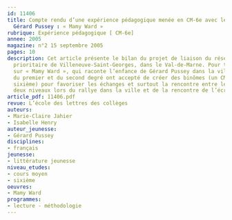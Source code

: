 ```yaml
---
id: 11406
title: Compte rendu d’une expérience pédagogique menée en CM-6e avec le livre de
  Gérard Pussey : « Mamy Ward »
rubrique: Expérience pédagogique [ CM-6e]
annee: 2005
magazine: n°2 15 septembre 2005
pages: 10
description: Cet article présente le bilan du projet de liaison du réseau d’éducation
  prioritaire de Villeneuve-Saint-Georges, dans le Val-de-Marne. Pour travailler ensemble
  sur « Mamy Ward », qui raconte l’enfance de Gérard Pussey dans la ville, les professeurs
  du premier et du second degré ont accepté de créer des binômes (un CM2 avec une
  sixième) pour favoriser les échanges et surtout la rencontre entre les classes des
  deux niveaux lors du rallye dans la ville et de la rencontre de l’écrivain.
article_pdf: 11406.pdf
revue: L’école des lettres des collèges
auteurs:
- Marie-Claire Jahier
- Isabelle Henry
auteur_jeunesse:
- Gérard Pussey
disciplines:
- français
jeunesse:
- littérature jeunesse
niveau_etudes:
- cours moyen
- sixième
oeuvres:
- Mamy Ward
programmes:
- lecture - méthodologie
---
```

